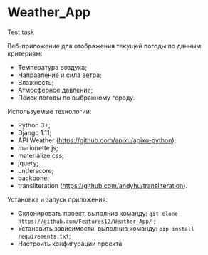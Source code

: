 # Weather_App
Test task

Веб-приложение для отображения текущей погоды по данным критериям:
 - Температура воздуха; 
 - Направление и сила ветра;
 - Влажность;
 - Атмосферное давление;
 - Поиск погоды по выбранному городу.
 
Используемые технологии:
 - Python 3+;
 - Django 1.11;
 - API Weather (https://github.com/apixu/apixu-python);
 - marionette.js;
 - materialize.css;
 - jquery;
 - underscore;
 - backbone;
 - transliteration (https://github.com/andyhu/transliteration).
 
Установка и запуск приложения:
 - Склонировать проект, выполнив команду: `git clone https://github.com/Features12/Weather_App/` ;
 - Установить зависимости, выполнив команду: `pip install requirements.txt`;
 - Настроить конфигурации проекта.
